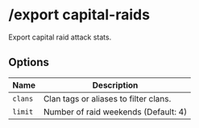 # /export capital-raids

Export capital raid attack stats.

## Options

| Name | Description |
|------|-------------|
| `clans` | Clan tags or aliases to filter clans. |
| `limit` | Number of raid weekends (Default: 4) |

